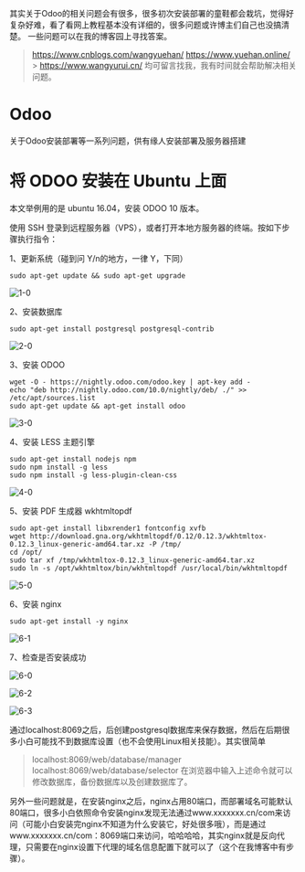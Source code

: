 其实关于Odoo的相关问题会有很多，很多初次安装部署的童鞋都会栽坑，觉得好复杂好难，看了看网上教程基本没有详细的，很多问题或许博主们自己也没搞清楚。
一些问题可以在我的博客园上寻找答案。

> https://www.cnblogs.com/wangyuehan/
  > https://www.yuehan.online/
    > https://www.wangyurui.cn/
均可留言找我，我有时间就会帮助解决相关问题。

# Odoo
关于Odoo安装部署等一系列问题，供有缘人安装部署及服务器搭建

# 将 ODOO 安装在 Ubuntu 上面

本文举例用的是 ubuntu 16.04，安装 ODOO 10 版本。

使用 SSH 登录到远程服务器（VPS），或者打开本地方服务器的终端。按如下步骤执行指令：

1、更新系统（碰到问 Y/n的地方，一律 Y，下同）

```
sudo apt-get update && sudo apt-get upgrade
```

![1-0](http://zhflash.com/wp-content/uploads/2016/10/1-0.png)

2、安装数据库

```
sudo apt-get install postgresql postgresql-contrib
```

![2-0](http://zhflash.com/wp-content/uploads/2016/10/2-0.png)

3、安装 ODOO

```
wget -O - https://nightly.odoo.com/odoo.key | apt-key add -
echo "deb http://nightly.odoo.com/10.0/nightly/deb/ ./" >> /etc/apt/sources.list
sudo apt-get update && apt-get install odoo
```

![3-0](http://zhflash.com/wp-content/uploads/2016/10/3-0.png)

4、安装 LESS 主题引擎

```
sudo apt-get install nodejs npm
sudo npm install -g less
sudo npm install -g less-plugin-clean-css
```

![4-0](http://zhflash.com/wp-content/uploads/2016/10/4-0.png)

5、安装 PDF 生成器 wkhtmltopdf

```
sudo apt-get install libxrender1 fontconfig xvfb
wget http://download.gna.org/wkhtmltopdf/0.12/0.12.3/wkhtmltox-0.12.3_linux-generic-amd64.tar.xz -P /tmp/
cd /opt/
sudo tar xf /tmp/wkhtmltox-0.12.3_linux-generic-amd64.tar.xz
sudo ln -s /opt/wkhtmltox/bin/wkhtmltopdf /usr/local/bin/wkhtmltopdf
```

![5-0](http://zhflash.com/wp-content/uploads/2016/10/5-0.png)

6、安装 nginx

```
sudo apt-get install -y nginx
```

![6-1](http://zhflash.com/wp-content/uploads/2016/10/6-1.png)

7、检查是否安装成功

![6-0](http://zhflash.com/wp-content/uploads/2016/10/6-0.png)

![6-2](http://zhflash.com/wp-content/uploads/2016/10/6-2.png)

![6-3](http://zhflash.com/wp-content/uploads/2016/10/6-3.png)

通过localhost:8069之后，后创建postgresql数据库来保存数据，然后在后期很多小白可能找不到数据库设置（也不会使用Linux相关技能）。其实很简单
> localhost:8069/web/database/manager
  localhost:8069/web/database/selector
 在浏览器中输入上述命令就可以修改数据库，备份数据库以及创建数据库了。
 
 另外一些问题就是，在安装nginx之后，nginx占用80端口，而部署域名可能默认80端口，很多小白依照命令安装nginx发现无法通过www.xxxxxxx.cn/com来访问（可能小白安装完nginx不知道为什么安装它，好处很多哦），而是通过www.xxxxxxx.cn/com：8069端口来访问，哈哈哈哈，其实nginx就是反向代理，只需要在nginx设置下代理的域名信息配置下就可以了（这个在我博客中有步骤）。
